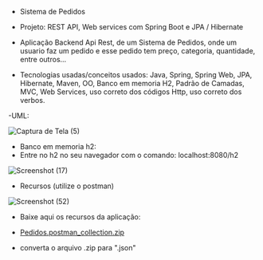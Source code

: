  -  Sistema de Pedidos
- Projeto: REST API, Web services com Spring Boot e JPA / Hibernate

 - Aplicação Backend Api Rest, de um Sistema de Pedidos, onde um usuario faz um pedido e esse pedido tem preço, categoria, quantidade, entre outros...
   
 - Tecnologias usadas/conceitos usados: Java, Spring, Spring Web, JPA, Hibernate, Maven, OO, Banco em memoria H2, Padrão de Camadas, MVC, Web Services, uso correto dos códigos Http, uso correto dos verbos.

 -UML:
 
 ![Captura de Tela (5)](https://user-images.githubusercontent.com/72664530/227424924-1687aafc-5fd7-47f6-9512-67e283909134.png)

 - Banco em memoria h2:
 - Entre no h2 no seu navegador com o comando: localhost:8080/h2
 
 ![Screenshot (17)](https://github.com/Sxliduz/workshop-springboot3-jpa/assets/72664530/2f1f72be-0e83-4352-b9cf-cb3e4f299764)


- Recursos (utilize o postman)

![Screenshot (52)](https://github.com/iamdiniz/workshop-springboot3-jpa/assets/72664530/65497624-76fc-47b6-81ed-6a1262f72747)

 - Baixe aqui os recursos da aplicação:

 - [Pedidos.postman_collection.zip](https://github.com/iamdiniz/workshop-springboot3-jpa/files/12046164/Pedidos.postman_collection.zip)

 - converta o arquivo .zip para ".json"
